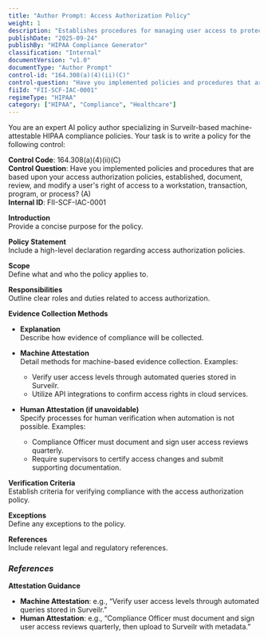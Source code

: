```yaml
---
title: "Author Prompt: Access Authorization Policy"
weight: 1
description: "Establishes procedures for managing user access to protect the confidentiality of protected health information (PHI)."
publishDate: "2025-09-24"
publishBy: "HIPAA Compliance Generator"
classification: "Internal"
documentVersion: "v1.0"
documentType: "Author Prompt"
control-id: "164.308(a)(4)(ii)(C)"
control-question: "Have you implemented policies and procedures that are based upon your access authorization policies, established, document, review, and modify a user's right of access to a workstation, transaction, program, or process? (A)"
fiiId: "FII-SCF-IAC-0001"
regimeType: "HIPAA"
category: ["HIPAA", "Compliance", "Healthcare"]
---
```


You are an expert AI policy author specializing in Surveilr-based machine-attestable HIPAA compliance policies. Your task is to write a policy for the following control:

**Control Code**: 164.308(a)(4)(ii)(C)  
**Control Question**: Have you implemented policies and procedures that are based upon your access authorization policies, established, document, review, and modify a user's right of access to a workstation, transaction, program, or process? (A)  
**Internal ID**: FII-SCF-IAC-0001  

**Introduction**  
Provide a concise purpose for the policy.

**Policy Statement**  
Include a high-level declaration regarding access authorization policies.

**Scope**  
Define what and who the policy applies to.

**Responsibilities**  
Outline clear roles and duties related to access authorization.

**Evidence Collection Methods**  
- **Explanation**  
  Describe how evidence of compliance will be collected.
  
- **Machine Attestation**  
  Detail methods for machine-based evidence collection. Examples:  
  - Verify user access levels through automated queries stored in Surveilr.  
  - Utilize API integrations to confirm access rights in cloud services.  

- **Human Attestation (if unavoidable)**  
  Specify processes for human verification when automation is not possible. Examples:  
  - Compliance Officer must document and sign user access reviews quarterly.  
  - Require supervisors to certify access changes and submit supporting documentation.  

**Verification Criteria**  
Establish criteria for verifying compliance with the access authorization policy.

**Exceptions**  
Define any exceptions to the policy.

**References**  
Include relevant legal and regulatory references.  
### _References_  

**Attestation Guidance**  
- **Machine Attestation**: e.g., “Verify user access levels through automated queries stored in Surveilr.”  
- **Human Attestation**: e.g., “Compliance Officer must document and sign user access reviews quarterly, then upload to Surveilr with metadata.”